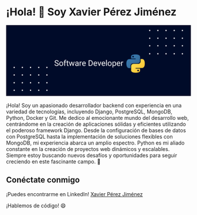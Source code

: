 # ¡Hola! 👋 Soy Xavier Pérez Jiménez

![mi portada](portada-py.png)


¡Hola! Soy un apasionado desarrollador backend con experiencia en una variedad de tecnologías, incluyendo Django, PostgreSQL, MongoDB, Python, Docker y Git. Me dedico al emocionante mundo del desarrollo web, centrándome en la creación de aplicaciones sólidas y eficientes utilizando el poderoso framework Django. Desde la configuración de bases de datos con PostgreSQL hasta la implementación de soluciones flexibles con MongoDB, mi experiencia abarca un amplio espectro. Python es mi aliado constante en la creación de proyectos web dinámicos y escalables. Siempre estoy buscando nuevos desafíos y oportunidades para seguir creciendo en este fascinante campo. 🚀

## Conéctate conmigo

¡Puedes encontrarme en LinkedIn! [Xavier Pérez Jiménez](https://www.linkedin.com/in/xavierperezjimenez/)

¡Hablemos de código! 😄

